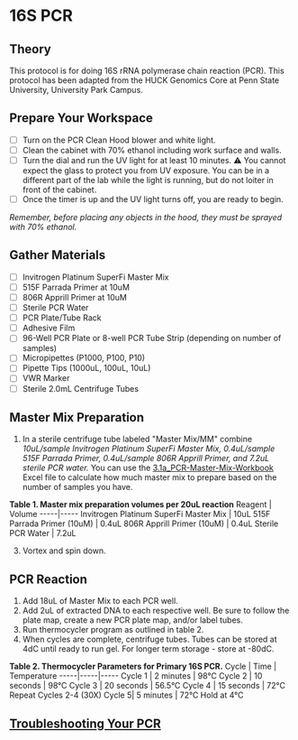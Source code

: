 # 16S PCR

## Theory
This protocol is for doing 16S rRNA polymerase chain reaction (PCR). This protocol has been adapted from the HUCK Genomics Core at Penn State University, University Park Campus. 

## Prepare Your Workspace

- [ ] Turn on the PCR Clean Hood blower and white light. 
- [ ] Clean the cabinet with 70% ethanol including work surface and walls. 
- [ ] Turn the dial and run the UV light for at least 10 minutes. 
⚠️ You cannot expect the glass to protect you from UV exposure. You can be in a different part of the lab while the light is running, but do not loiter in front of the cabinet.
- [ ] Once the timer is up and the UV light turns off, you are ready to begin. 

*Remember, before placing any objects in the hood, they must be sprayed with 70% ethanol.*

## Gather Materials

- [ ] Invitrogen Platinum SuperFi Master Mix
- [ ] 515F Parrada Primer at 10uM
- [ ] 806R Apprill Primer at 10uM
- [ ] Sterile PCR Water
- [ ] PCR Plate/Tube Rack
- [ ] Adhesive Film
- [ ] 96-Well PCR Plate or 8-well PCR Tube Strip (depending on number of samples)
- [ ] Micropipettes (P1000, P100, P10)
- [ ] Pipette Tips (1000uL, 100uL, 10uL)
- [ ] VWR Marker
- [ ] Sterile 2.0mL Centrifuge Tubes

## Master Mix Preparation

1. In a sterile centrifuge tube labeled "Master Mix/MM" combine *10uL/sample Invitrogen Platinum SuperFi Master Mix, 0.4uL/sample 515F Parrada Primer, 0.4uL/sample 806R Apprill Primer, and 7.2uL sterile PCR water.*  You can use the [3.1a_PCR-Master-Mix-Workbook](https://github.com/gandalab/Protocols/blob/main/worksheets/3.1a_PCR-Master-Mix-Workbook.xlsx) Excel file to calculate how much master mix to prepare based on the number of samples you have. 

**Table 1. Master mix preparation volumes per 20uL reaction**
Reagent | Volume
-----|-----
Invitrogen Platinum SuperFi Master Mix | 10uL
515F Parrada Primer (10uM) | 0.4uL
806R Apprill Primer (10uM) | 0.4uL
Sterile PCR Water | 7.2uL

3. Vortex and spin down.

## PCR Reaction

1. Add 18uL of Master Mix to each PCR well. 
2. Add 2uL of extracted DNA to each respective well. Be sure to follow the plate map, create a new PCR plate map, and/or label tubes.
3. Run thermocycler program as outlined in table 2. 
4. When cycles are complete, centrifuge tubes. Tubes can be stored at 4dC until ready to run gel. For longer term storage - store at -80dC. 

**Table 2. Thermocycler Parameters for Primary 16S PCR.**
Cycle | Time | Temperature
-----|-----|-----
Cycle 1 | 2 minutes | 98°C
Cycle 2 | 10 seconds | 98°C
Cycle 3 | 20 seconds | 56.5°C
Cycle 4 | 15 seconds | 72°C
Repeat Cycles 2-4 (30X)
Cycle 5| 5 minutes | 72°C
Hold at 4°C

## [Troubleshooting Your PCR](https://github.com/gandalab/Protocols/blob/main/wetlab-protocols/troubleshooting/pcr.md)
